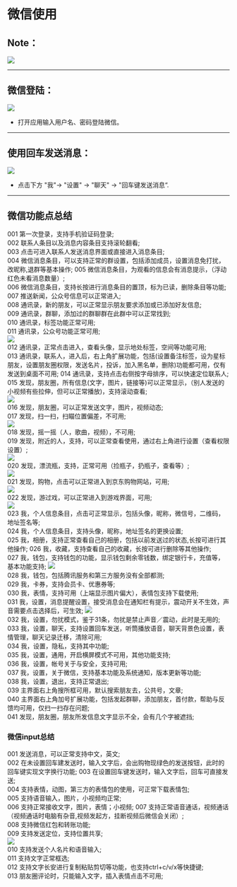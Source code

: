 # 微信使用
## Note：  

![](https://github.com/openthos/community-analysis/blob/master/pic/using-instractions-pic/wechat_load.png)

***
## 微信登陆：  
![](https://github.com/openthos/community-analysis/blob/master/pic/using-instractions-pic/wechat.png)  

- 打开应用输入用户名、密码登陆微信。  

***
## 使用回车发送消息：  
![](https://github.com/openthos/community-analysis/blob/master/pic/using-instractions-pic/wechat_enter.png)  

- 点击下方 "我"-> "设置" -> "聊天" -> "回车键发送消息“.  

***
## 微信功能点总结  
  001 第一次登录，支持手机验证码登录;  
  002 联系人条目以及消息内容条目支持滚轮翻看;  
  003 点击可进入联系人发送消息界面或直接进入消息条目;  
  004 微信消息条目，可以支持正常的群设置，包括添加成员，设置消息免打扰，改昵称,退群等基本操作; 
  005 微信消息条目，为观看的信息会有消息提示，（浮动红色未看消息数量）;  
  006 微信消息条目，支持长按进行消息条目的置顶，标为已读，删除条目等功能; 
  007 推送新闻，公众号信息可以正常进入;  
  008 通讯录，新的朋友，可以正常显示朋友要求添加或已添加好友信息;  
  009 通讯录，群聊，添加过的群聊群在此群中可以正常找到;  
  010 通讯录，标签功能正常可用;  
  011 通讯录，公众号功能正常可用;  
  ![](https://github.com/openthos/community-analysis/blob/master/pic/using-instractions-pic/wechat_public.png)   
  012 通讯录，正常点击进入，查看头像，显示地处标签，空间等功能可用;  
  013 通讯录，联系人，进入后，右上角扩展功能，包括(设置备注标签，设为星标朋友，设置朋友圈权限，发送名片，投诉，加入黑名单，删除)功能都可用，仅有发送到桌面不可用; 
  014 通讯录，支持点击右侧按字母排序，可以快速定位联系人;  
  015 发现，朋友圈，所有信息(文字，图片，链接等)可以正常显示，（别人发送的小视频有些拉伸，但可以正常播放)，支持滚动查看;  
  ![](https://github.com/openthos/community-analysis/blob/master/pic/using-instractions-pic/wechat_friend.png)   
  016 发现，朋友圈，可以正常发送文字，图片，视频动态;  
  017 发现，扫一扫，扫瞄位置偏差，不可用;  
  ![](https://github.com/openthos/community-analysis/blob/master/pic/using-instractions-pic/wechat_scan.png)   
  018 发现，摇一摇（人，歌曲，视频），不可用;  
  019 发现，附近的人，支持，可以正常查看使用，通过右上角进行设置（查看权限设置）;  
  ![](https://github.com/openthos/community-analysis/blob/master/pic/using-instractions-pic/wechat_around.png)   
  020 发现，漂流瓶，支持，正常可用（捡瓶子，扔瓶子，查看等）;  
  ![](https://github.com/openthos/community-analysis/blob/master/pic/using-instractions-pic/wechat_bottle.png)   
  021 发现，购物，点击可以正常进入到京东购物网站，可用;  
  ![](https://github.com/openthos/community-analysis/blob/master/pic/using-instractions-pic/wechat_buy.png)   
  022 发现，游过戏，可以正常进入到游戏界面，可用;  
  ![](https://github.com/openthos/community-analysis/blob/master/pic/using-instractions-pic/wechat_game.png)   
  023 我，个人信息条目，点击可正常显示，包括头像，昵称，微信号，二维码，地址签名等;  
  024 我，个人信息条目，支持头像，昵称，地址签名的更换设置;  
  025 我，相册，支持正常查看自己的相册，包括以前发送过的状态,长按可进行其他操作; 
  026 我，收藏，支持查看自己的收藏，长按可进行删除等其他操作;  
  027 我，钱包，支持钱包的功能，显示钱包剩余零钱数，绑定银行卡，充值等，基本功能支持; 
  ![](https://github.com/openthos/community-analysis/blob/master/pic/using-instractions-pic/wechat_wallet.png)   
  028 我，钱包，包括腾讯服务和第三方服务没有全部都测;  
  029 我，卡券，支持会员卡、优惠券等;  
  030 我，表情，支持可用（上端显示图片偏大），表情包支持下载使用;  
  031 我，设置，消息提醒设置，接受消息会在通知栏有提示，震动开关不生效，声音需要点击选择后，可生效;
  ![](https://github.com/openthos/community-analysis/blob/master/pic/using-instractions-pic/wechat_settings.png)   
  032 我，设置，勿扰模式，鉴于31条，勿扰是禁止声音／震动，此时是无用的;  
  033 我，设置，聊天，支持设置回车发送，听筒播放语音，聊天背景色设置，表情管理，聊天记录迁移，清除可用;  
  034 我，设置，隐私，支持其中功能;  
  035 我，设置，通用，开启横屏模式不可用，其他功能支持;  
  036 我，设置，帐号关于与安全，支持可用;  
  037 我，设置，关于微信，支持基本功能及系统通知，版本更新等功能;  
  038 我，设置，退出，支持正常退出;  
  039 主界面右上角搜所框可用，默认搜索朋友去，公共号，文章;  
  040 主界面右上角加号扩展功能，包括发起群聊，添加朋友，首付款，帮助与反馈均可用，仅扫一扫存在问题;  
  041 发现，朋友圈，朋友所发信息文字显示不全，会有几个字被遮挡;
  
### 微信input总结
  001 发送消息，可以正常支持中文，英文;  
  002 在未设置回车建发送时，输入文字后，会出购物现绿色的发送按钮，此时的回车键实现文字换行功能; 
  003 在设置回车键发送时，输入文字后，回车可直接发送;  
  004 支持表情，动图，第三方的表情包的使用，可正常下载表情包;  
  005 支持语音输入，图片，小视频均正常;  
  006 支持正常接收文字，图片，表情；小视频;
  007 支持正常语音通话，视频通话（视频通话时电脑有杂音,视频发起方，挂断视频后微信会关闭）;  
  008 支持微信红包和转账功能;  
  009 支持发送定位，支持位置共享;  
  ![](https://github.com/openthos/community-analysis/blob/master/pic/using-instractions-pic/wechat_position.png)   
  010 支持发送个人名片和语音输入;  
  011 支持文字正常框选;  
  012 支持文字长安进行复制粘贴剪切等功能，也支持ctrl+c/v/x等快捷键;  
  013 朋友圈评论时，只能输入文字，插入表情点击不可用;
